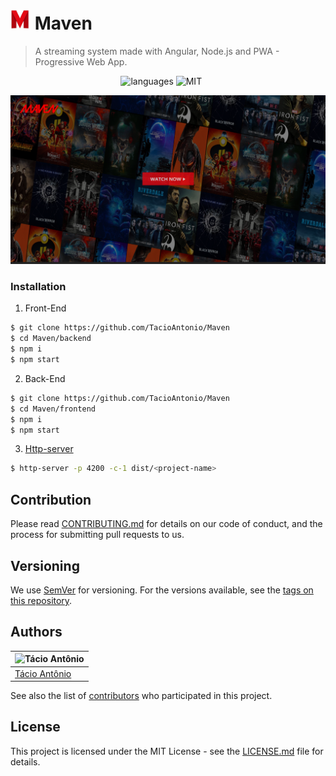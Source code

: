 #  <img src="./images/logotipo.png" width="32" height="32"> Maven
> A streaming system made with Angular, Node.js and PWA - Progressive Web App.

<span style="position: relative; left: 35%; ">

![languages](https://img.shields.io/badge/languages-4-blue) ![MIT](https://img.shields.io/badge/license-MIT-brightgreen)

</span>

![Maven](./images/Maven.png)

### Installation
1. Front-End
```sh
$ git clone https://github.com/TacioAntonio/Maven
$ cd Maven/backend
$ npm i
$ npm start
```

2. Back-End
```sh
$ git clone https://github.com/TacioAntonio/Maven
$ cd Maven/frontend
$ npm i
$ npm start
```

3. [Http-server](https://www.npmjs.com/package/http-server)
```sh
$ http-server -p 4200 -c-1 dist/<project-name>
```

## Contribution
Please read [CONTRIBUTING.md](https://github.com/TacioAntonio/Maven/blob/master/CONTRIBUTING.md) for details on our code of conduct, and the process for submitting pull requests to us.

## Versioning
We use [SemVer](http://semver.org/) for versioning. For the versions available, see the [tags on this repository](https://github.com/TacioAntonio/Maven/tags).

## Authors
| ![Tácio Antônio](https://avatars2.githubusercontent.com/u/44682965?s=150&=4)
| -
| [Tácio Antônio](https://github.com/TacioAntonio/)

See also the list of [contributors](https://github.com/TacioAntonio/Maven/graphs/contributors) who participated in this project.

## License
This project is licensed under the MIT License - see the [LICENSE.md](https://github.com/TacioAntonio/Maven/blob/master/LICENSE.md) file for details.
